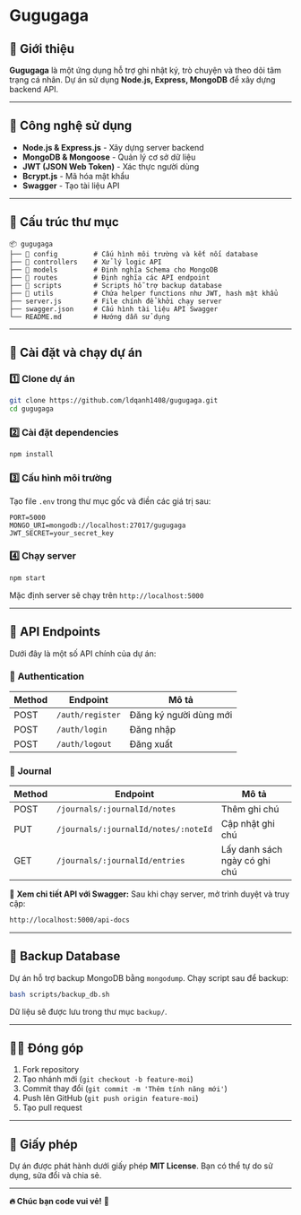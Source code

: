 # Gugugaga

## 📌 Giới thiệu
**Gugugaga** là một ứng dụng hỗ trợ ghi nhật ký, trò chuyện và theo dõi tâm trạng cá nhân. Dự án sử dụng **Node.js, Express, MongoDB** để xây dựng backend API.

---

## 🚀 Công nghệ sử dụng
- **Node.js & Express.js** - Xây dựng server backend
- **MongoDB & Mongoose** - Quản lý cơ sở dữ liệu
- **JWT (JSON Web Token)** - Xác thực người dùng
- **Bcrypt.js** - Mã hóa mật khẩu
- **Swagger** - Tạo tài liệu API

---

## 📂 Cấu trúc thư mục
```
📦 gugugaga
├── 📁 config         # Cấu hình môi trường và kết nối database
├── 📁 controllers    # Xử lý logic API
├── 📁 models         # Định nghĩa Schema cho MongoDB
├── 📁 routes         # Định nghĩa các API endpoint
├── 📁 scripts        # Scripts hỗ trợ backup database
├── 📁 utils          # Chứa helper functions như JWT, hash mật khẩu
├── server.js        # File chính để khởi chạy server
├── swagger.json     # Cấu hình tài liệu API Swagger
└── README.md        # Hướng dẫn sử dụng
```

---

## 🔧 Cài đặt và chạy dự án
### 1️⃣ **Clone dự án**
```sh
git clone https://github.com/ldqanh1408/gugugaga.git
cd gugugaga
```

### 2️⃣ **Cài đặt dependencies**
```sh
npm install
```

### 3️⃣ **Cấu hình môi trường**
Tạo file `.env` trong thư mục gốc và điền các giá trị sau:
```env
PORT=5000
MONGO_URI=mongodb://localhost:27017/gugugaga
JWT_SECRET=your_secret_key
```

### 4️⃣ **Chạy server**
```sh
npm start
```
Mặc định server sẽ chạy trên `http://localhost:5000`

---

## 📌 API Endpoints
Dưới đây là một số API chính của dự án:

### 🔹 **Authentication**
| Method | Endpoint         | Mô tả |
|--------|----------------|------|
| POST   | `/auth/register` | Đăng ký người dùng mới |
| POST   | `/auth/login`    | Đăng nhập |
| POST   | `/auth/logout`   | Đăng xuất |

### 🔹 **Journal**
| Method | Endpoint         | Mô tả |
|--------|----------------|------|
| POST   | `/journals/:journalId/notes` | Thêm ghi chú |
| PUT    | `/journals/:journalId/notes/:noteId` | Cập nhật ghi chú |
| GET    | `/journals/:journalId/entries` | Lấy danh sách ngày có ghi chú |

📌 **Xem chi tiết API với Swagger:**
Sau khi chạy server, mở trình duyệt và truy cập:
```sh
http://localhost:5000/api-docs
```

---

## 🔄 Backup Database
Dự án hỗ trợ backup MongoDB bằng `mongodump`. Chạy script sau để backup:
```sh
bash scripts/backup_db.sh
```
Dữ liệu sẽ được lưu trong thư mục `backup/`.

---

## 👨‍💻 Đóng góp
1. Fork repository
2. Tạo nhánh mới (`git checkout -b feature-moi`)
3. Commit thay đổi (`git commit -m 'Thêm tính năng mới'`)
4. Push lên GitHub (`git push origin feature-moi`)
5. Tạo pull request

---

## 📜 Giấy phép
Dự án được phát hành dưới giấy phép **MIT License**. Bạn có thể tự do sử dụng, sửa đổi và chia sẻ.

---

**🔥 Chúc bạn code vui vẻ!** 🚀


